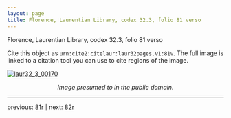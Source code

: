 ```yaml
---
layout: page
title: Florence, Laurentian Library, codex 32.3, folio 81 verso
---
```


Florence, Laurentian Library, codex 32.3, folio 81 verso

Cite this object as `urn:cite2:citelaur:laur32pages.v1:81v`.  The full image is linked to a citation tool you can use to cite regions of the image.

[![laur32_3_00170](http://www.homermultitext.org/iipsrv?IIIF=/project/homer/pyramidal/deepzoom/citelaur/laur32imgs/v1/laur32_3_00170.tif/full/800,/0/default.jpg)](http://www.homermultitext.org/ict2/?urn=urn:cite2:citelaur:laur32imgs.v1:laur32_3_00170) 

<p style="text-align: center; font-style: italic;">Image presumed to in the public domain.</p>

---

previous: [81r](../81r/) | next: [82r](../82r/)